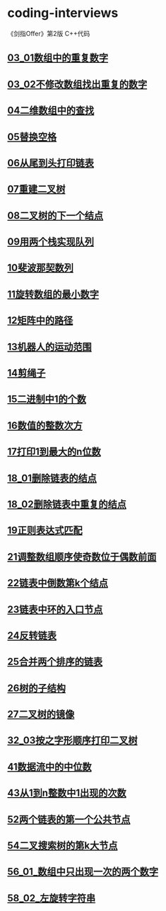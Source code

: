 # coding-interviews
《剑指Offer》第2版 C++代码 

## [03_01数组中的重复数字](03_01_DuplicationInArray/FindDuplication.cpp)
## [03_02不修改数组找出重复的数字](03_02_DuplicationInArrayNoEdit/FindDuplicationNoEdit.cpp)
## [04二维数组中的查找](04_FindInPartiallySortedMatrix/FindInPartiallySortedMatrix.cpp)
## [05替换空格](04_FindInPartiallySortedMatrix/ReplaceSpaces.cpp)
## [06从尾到头打印链表](06_PrintListInReversedOrder/PrintListInReversedOrder.cpp)
## [07重建二叉树](06_PrintListInReversedOrder/ConstructBinaryTree.cpp)
## [08二叉树的下一个结点](08_NextNodeInBinaryTrees/NextNodeInBinaryTrees.cpp)
## [09用两个栈实现队列](09_QueueWithTwoStacks/QueueWithTwoStacks.cpp)
## [10斐波那契数列](10_Fibonacci/Fibonacci.cpp)
## [11旋转数组的最小数字](11_MinNumberInRotatedArray/MinNumberInRotatedArray.cpp)
## [12矩阵中的路径](12_StringPathInMatrix/StringPathInMatrix.cpp)
## [13机器人的运动范围](13_RobotMove/RobotMove.cpp)
## [14剪绳子](14_CuttingRope/CuttingRope.cpp)
## [15二进制中1的个数](15_NumberOf1InBinary/NumberOf1InBinary.cpp)
## [16数值的整数次方](16_Power/Power.cpp)
## [17打印1到最大的n位数](17_Print1ToMaxOfNDigits/Print1ToMaxOfNDigits.cpp)
## [18_01删除链表的结点](18_01_DeleteNodeInList/DeleteNodeInList.cpp)
## [18_02删除链表中重复的结点](18_02_DeleteDuplicatedNode/DeleteDuplicatedNode.cpp)
## [19正则表达式匹配](19_RegularExpressionsMatching/RegularExpressions.cpp)
## [21调整数组顺序使奇数位于偶数前面](21_ReorderArray/ReorderArray.cpp)
## [22链表中倒数第k个结点](22_KthNodeFromEnd/KthNodeFromEnd.cpp)
## [23链表中环的入口节点](23_EntryNodeInListLoop/EntryNodeInListLoop.cpp)
## [24反转链表](24_ReverseList/ReverseList.cpp)
## [25合并两个排序的链表](25_MergeSortedLists/MergeSortedLists.cpp)
## [26树的子结构](26_SubstructureInTree/SubstructureInTree.cpp)
## [27二叉树的镜像](27_MirrorOfBinaryTree/MirrorOfBinaryTree.cpp)
## [32_03按之字形顺序打印二叉树](32_03_PrintTreesInZigzag/PrintTreesInZigzag.cpp)
## [41数据流中的中位数](41_StreamMedian/StreamMedian.cpp)
## [43从1到n整数中1出现的次数](41_StreamMedian/NumberOf1.cpp)
## [52两个链表的第一个公共节点](52_FirstCommonNodesInLists/FirstCommonNodesInLists.cpp)
## [54二叉搜索树的第k大节点](54_KthNodeInBST/KthNodeInBST.cpp)
## [56_01_数组中只出现一次的两个数字](56_01_NumbersAppearOnce/NumbersAppearOnce.cpp)
## [58_02_左旋转字符串](58_02_LeftRotateString/LeftRotateString.cpp)
